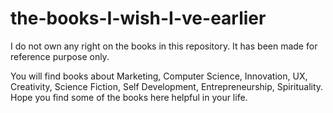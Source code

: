 # the-books-I-wish-I-ve-earlier


I do not own any right on the books in this repository. It has been made for reference purpose only.

You will find books about Marketing, Computer Science, Innovation, UX, Creativity, Science Fiction, Self Development, Entrepreneurship, Spirituality.
Hope you find some of the books here helpful in your life.
